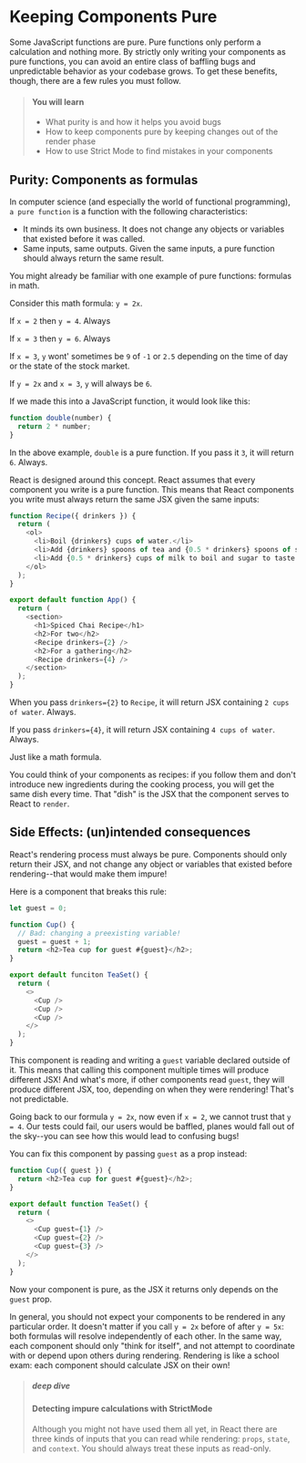 # Keeping Components Pure

Some JavaScript functions are pure. Pure functions only perform a calculation and nothing more. By strictly only writing your components as pure functions, you can avoid an entire class of baffling bugs and unpredictable behavior as your codebase grows. To get these benefits, though, there are a few rules you must follow.

> #### You will learn
>
> * What purity is and how it helps you avoid bugs
> * How to keep components pure by keeping changes out of the render phase
> * How to use Strict Mode to find mistakes in your components

## Purity: Components as formulas

In computer science (and especially the world of functional programming), `a pure function` is a function with the following characteristics:

* It minds its own business. It does not change any objects or variables that existed before it was called.
* Same inputs, same outputs. Given the same inputs, a pure function should always return the same result.

You might already be familiar with one example of pure functions: formulas in math.

Consider this math formula: `y = 2x`.

If `x = 2` then `y = 4`. Always

If `x = 3` then `y = 6`. Always

If `x = 3`, `y` wont' sometimes be `9` of `-1` or `2.5` depending on the time of day or the state of the stock market.

If `y = 2x` and `x = 3`, `y` will always be `6`.

If we made this into a JavaScript function, it would look like this:

```javascript
function double(number) {
  return 2 * number;
}
```

In the above example, `double` is a pure function. If you pass it `3`, it will return `6`. Always.

React is designed around this concept. React assumes that every component you write is a pure function. This means that React components you write must always return the same JSX given the same inputs:

```javascript
function Recipe({ drinkers }) {
  return (
    <ol>    
      <li>Boil {drinkers} cups of water.</li>
      <li>Add {drinkers} spoons of tea and {0.5 * drinkers} spoons of spice.</li>
      <li>Add {0.5 * drinkers} cups of milk to boil and sugar to taste.</li>
    </ol>
  );
}

export default function App() {
  return (
    <section>
      <h1>Spiced Chai Recipe</h1>
      <h2>For two</h2>
      <Recipe drinkers={2} />
      <h2>For a gathering</h2>
      <Recipe drinkers={4} />
    </section>
  );
}
```

When you pass `drinkers={2}` to `Recipe`, it will return JSX containing `2 cups of water`. Always.

If you pass `drinkers={4}`, it will return JSX containing `4 cups of water`. Always.

Just like a math formula.

You could think of your components as recipes: if you follow them and don't introduce new ingredients during the cooking process, you will get the same dish every time. That "dish" is the JSX that the component serves to React to `render`.

## Side Effects: (un)intended consequences

React's rendering process must always be pure. Components should only return their JSX, and not change any object or variables that existed before rendering--that would make them impure!

Here is a component that breaks this rule:

```javascript
let guest = 0;

function Cup() {
  // Bad: changing a preexisting variable!
  guest = guest + 1;
  return <h2>Tea cup for guest #{guest}</h2>;
}

export default funciton TeaSet() {
  return (
    <>
      <Cup />
      <Cup />
      <Cup />
    </>
  );
}
```

This component is reading and writing a `guest` variable declared outside of it. This means that calling this component multiple times will produce different JSX! And what's more, if other components read `guest`, they will produce different JSX, too, depending on when they were rendering! That's not predictable.

Going back to our formula `y = 2x`, now even if `x = 2`, we cannot trust that `y = 4`. Our tests could fail, our users would be baffled, planes would fall out of the sky--you can see how this would lead to confusing bugs!

You can fix this component by passing `guest` as a prop instead:

```javascript
function Cup({ guest }) {
  return <h2>Tea cup for guest #{guest}</h2>;
}

export default function TeaSet() {
  return (
    <>
      <Cup guest={1} />
      <Cup guest={2} />
      <Cup guest={3} />
    </>
  );
}
```

Now your component is pure, as the JSX it returns only depends on the `guest` prop.

In general, you should not expect your components to be rendered in any particular order. It doesn't matter if you call `y = 2x` before of after `y = 5x`: both formulas will resolve independently of each other. In the same way, each component should only "think for itself", and not attempt to coordinate with or depend upon others during rendering. Rendering is like a school exam: each component should calculate JSX on their own!

> ##### deep dive
>
> #### Detecting impure calculations with StrictMode
>
> Although you might not have used them all yet, in React there are
> three kinds of inputs that you can read while rendering: `props`,
> `state`, and `context`. You should always treat these inputs as
> read-only.
>
> 
